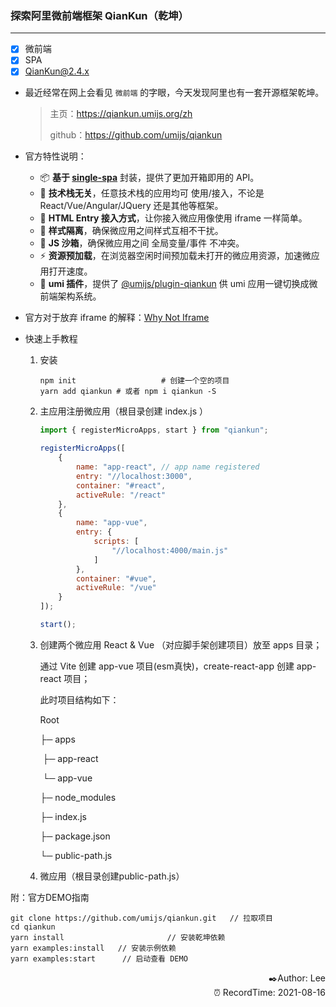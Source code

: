 ### 探索阿里微前端框架 QianKun（乾坤）
---

- [x] 微前端
- [x] SPA
- [x] QianKun@2.4.x

+ 最近经常在网上会看见 `微前端`  的字眼，今天发现阿里也有一套开源框架乾坤。

  > 主页：https://qiankun.umijs.org/zh
  >
  > github：https://github.com/umijs/qiankun

+ 官方特性说明：

  + 📦 **基于 [single-spa](https://github.com/CanopyTax/single-spa)** 封装，提供了更加开箱即用的 API。
  +  📱  **技术栈无关**，任意技术栈的应用均可 使用/接入，不论是 React/Vue/Angular/JQuery 还是其他等框架。
  + 💪 **HTML Entry 接入方式**，让你接入微应用像使用 iframe 一样简单。
  + 🎯 **样式隔离**，确保微应用之间样式互相不干扰。
  + 🧳  **JS 沙箱**，确保微应用之间 全局变量/事件 不冲突。
  + ⚡️ **资源预加载**，在浏览器空闲时间预加载未打开的微应用资源，加速微应用打开速度。
  + 🔌 **umi 插件**，提供了 [@umijs/plugin-qiankun](https://github.com/umijs/plugins/tree/master/packages/plugin-qiankun) 供 umi 应用一键切换成微前端架构系统。

  

+ 官方对于放弃 iframe 的解释：[Why Not Iframe](https://www.yuque.com/kuitos/gky7yw/gesexv)


+ 快速上手教程

  1. 安装 
     
     ``` Terminal
     npm init                   # 创建一个空的项目
     yarn add qiankun # 或者 npm i qiankun -S 
     ```
     
  2. 主应用注册微应用（根目录创建 index.js ）
  
     ```Javascript
     import { registerMicroApps, start } from "qiankun";
     
     registerMicroApps([
         {
             name: "app-react", // app name registered
             entry: "//localhost:3000",
             container: "#react",
             activeRule: "/react"
         },
         {
             name: "app-vue",
             entry: { 
                 scripts: [
                     "//localhost:4000/main.js"
                 ] 
             },
             container: "#vue",
             activeRule: "/vue"
         }
     ]);
     
     start();
     ```

  3. 创建两个微应用 React & Vue （对应脚手架创建项目）放至 apps 目录；

     通过 Vite 创建 app-vue 项目(esm真快)，create-react-app 创建 app-react 项目；

     此时项目结构如下：
  
     Root

     ├─ apps

     ​			├─ app-react
  
     ​			└─ app-vue
  
     ├─ node_modules
  
     ├─ index.js
  
     ├─ package.json
  
     └─ public-path.js
  
     
  
  4. 微应用（根目录创建public-path.js）
  
     

附：官方DEMO指南

```Terminal
git clone https://github.com/umijs/qiankun.git   // 拉取项目
cd qiankun
yarn install                       // 安装乾坤依赖
yarn examples:install   // 安装示例依赖
yarn examples:start      // 启动查看 DEMO
```

<div align=right>✒️Author: Lee</div>
<div align=right>⏰ RecordTime: 2021-08-16</div>


